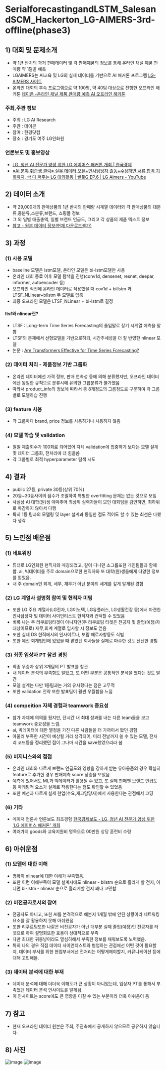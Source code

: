 # SerialforecastingandLSTM_SalesandSCM_Hackerton_LG-AIMERS-3rd-offline(phase3)


## 1) 대회 및 문제소개
- 약 1년 반치의 과거 판매데이터 및 각 판매제품의 정보를 통해 온라인 채널 제품 판매량 약 1달을 예측
- LGAIMERS는 AI교육 및 LG의 실제 데이터를 기반으로 AI 해커톤 프로그램 [LG-AIMERS 사이트](https://lgaimers.ai)
- 온라인 대회의 후속 프로그램으로 약 100명, 약 40팀 대상으로 진행한 오프라인 해커톤 [데이콘 -온라인 채널 제품 판매량 예측 AI 오프라인 해커톤](https://dacon.io/competitions/official/236156/overview/description)

### 주최,주관 정보
- 주최 : LG AI Research
- 주관 : 데이콘
- 참여 : 한경닷컴
- 장소 : 경기도 여주 LG인화원

### 언론보도 및 홍보영상
- [LG, 청년 AI 전문가 양성 위한 LG 에이머스 해커톤 개최 | 한국경제](https://www.hankyung.com/article/2023091749877)
- [※AI 분야 취준생 클릭※ 실무 데이터 오픈+인사담당자 출동+수상하면 서류 합격 기회까지, 싹 다 퍼주는 LG 대외활동 | 썰풀G EP.6 | LG Aimers - YouTube](https://www.youtube.com/watch?v=c_owzL6waHA&t=273s)

## 2) 데이터 소개
- 약 29,000개의 판매상품의 1년 반치의 판매량 시계열 데이터와 각 판매상품의 대분류,중분류,소분류,브랜드, 쇼핑몰 정보
- 그 외 일별 매출총액, 일별 브랜드 언급도, 그리고 각 상품의 제품 텍스트 정보
- [참고 - 원본 데이터 정보(현재 다운로드불가)](https://dacon.io/competitions/official/236156/data)

## 3) 과정
### (1) 사용 모델
- baseline 모델은 lstm모델, 온라인 모델은 bi-lstm모델만 사용
- 온라인 대회 종료 이후 모델 탐색을 진행(conv1d, densenet, resnet, deepar, informer, autoencoder 등)
- 오프라인 직전에 온라인 데이터로 적용했을 때 cov1d + billstm 과  LTSF_NLinear+bilstm 두 모델로 압축
- 최종 오프라인 모델은 LTSF_NLinear + bi-lstm로 결정

#### ltsf와 nlinear란?
- LTSF : Long-term Time Series Forecasting의 줄임말로 장기 시계열 예측을 말함
- LTSF의 문제에서 선형모델을 기반으로하되, 시간추세성을 더 잘 반영한 nlinear 모델
- 논문 : [Are Transformers Effective for Time Series Forecasting?](https://arxiv.org/pdf/2205.13504.pdf)

### (2) 데이터 처리 - 제품정보 기반 그룹화
- 온라인 데이터에선 가격 정보, 판매 연속성 등에 의해 분류했지만, 오프라인 데이터에선 동일한 규칙으로 분류시에 유의한 그릅분류가 불가했음
- 따라서 product_info의 정보에 따라서 총 8개정도의 그룹정도로 구분하여 각 그룹별로 모델하습 진행  

### (3) feature 사용 
- 각 그룹마다 brand, price 정보를 사용하거나 사용하지 않음

### (4) 모델 학습 및 validation
- 일일 제출회수가 100회로 되어있어 자체 validation에 집중하기 보다는 모델 설계 및 데이터 그룹화, 전처리에 더 힘을씀
- 각 그룹별로 최적 hyperparameter 탐색 시도  

## 4) 결과
- public 27등, private 30등(상위 70%)
- 20등~30등사이의 점수가 조밀하여 특별한 overfitting 문제는 없는 것으로 보임
- 사실상 AI 대학(원)생 아마추어 최상위 실력자들이 모인 대회임을 감안하면, 최하위로 마감하지 않아서 다행
- 특히 1등 팀과의 모델링 및 layer 설계과 동일한 점도 적어도 할 수 있는 최선은 다했다 생각


## 5) 느낀점 배운점

### (1) 네트워킹
- 튜터로 LG인화원 현직자와 매칭되었고, 같이 다니던 소그룹또한 개인팀들과 함께 함. ai, 빅데이터를 주로 domain으로한 현직자와 또 대학(원)생들에게 다양한 정보를 얻었음.
- 내 주 domain인 회계, 세무, 재무가 아닌 분야의 세계를 깊게 알게된 경험

### (2) LG 계열사 설명회 참여 및 현직자 미팅 
- 또한 LG 주요 계열사(LG전자, LG이노텍, LG유플러스, LG생활건강 등)에서 파견한 인사담당자 및 데이터 사이언티스트 현직자와 컨택할 수 있었음
- 비록 나는 주 리쿠르팅타겟이 아니지만(주 리쿠르팅 타겟은 전공자 및 졸업(예정)자 대상이므로) 재무,회계 계열로 입사할 시 정보도 얻음
- 또한 실제 DS 현직에서의 인사이트나, 보람 애로사항등도 식별
- 또한 예전 회계법인에 있었을 때 맡았던 회사들을 실제로 마주한 것도 신선한 경험

### (3) 최종 입상자 PT 참관 경험
- 최종 우승자 상위 3개팀의 PT 발표를 참관
- 내 데이터 분석의 부족함도 알았고, 또 어떤 부분은 공통적인 분석을 했다는 것도 발견
- 모델 설계는 다만 1등팀과는 거의 유사했다는 점은 고무적
- 또한 validation 전략 또한 발표팀이 훨씬 우월함을 느낌

### (4) compeition 자체 경험과 teamwork 중요성
- 참가 자체에 의의를 뒀지만, 단시간 내 최대 성과를 내는 다른 team들을 보고 teamwork 중요성을 느낌.
- ai, 빅데이터에 대한 열정을 가진 다른 사람들을 더 가까이서 봤던 경험
- 아울러 부족한 시간이 예상될 거라 생각되어, 미리 전날까지 쓸 수 있는 모델, 전처리 코드등을 정리했던 점이 그나마 시간을 save했었으리라 봄

### (5) 비지니스와의 접점
- 온라인 대회와 다르게 브랜드 언급도와 영향을 강하게 받는 유아용품의 경우 확실히 feature로 추가한 경우 판매예측 score 상승을 보았음
- 예측에 있어서도 ML과 빅데이터가 활용될 수 있고, 또 실제 판매엔 브랜드 언급도 등 마케팅적 요소가 실제로 작용한다는 점도 확인할 수 있었음 
- 또한 예선과 다르게 실제 현업(수요,재고담당자)에서 사용한다는 관점에서 코딩 

### (6) 기타
- 메이저 언론사 언론보도 최초경험 [한국경제보도 - LG, 청년 AI 전문가 양성 위한 'LG 에이머스 해커톤' 개최](https://n.news.naver.com/mnews/article/015/0004892677?sid=101)
- 여러가지 goods와 교육지원비 명목으로 00만원 상당 훈련비 수령


## 6) 아쉬운점

### (1) 모델에 대한 이해
- 명확히 nlinear에 대한 이해가 부족했음.
- 또한 이런 이해부족이 모델 설계시에도 nlinear - bilstm 순으로 흘리게 할 건지, 아니면 bi-lstm - nlinear 순으로 흘리게할 건지 꽤나 고민함

### (2) 비전공자로서의 참여
- 전공자도 아니고, 또한 AI를 본격적으로 해본지 1개월 밖에 안된 상황이라 네트워킹 요소를 잘 활용하지 못해 아쉬웠음
- 또한 리쿠르팅또한 나같은 비전공자가 아닌 대부분 실제 졸업(예정)인 전공자를 타겟으로 하여 설명회또한 효용이 상대적으로 부족 
- 다만 최대한 귀동냥이라도 열심히해서 부족한 정보를 채워보도록 노력했음.
- 특히 나의 경우 직접 데이터 사이언티스트와 협업하는 관점에선 어떤 것이 필요할지, 데이터 부서를 위한 현업부서에선 전처리는 어떻게해야할지, 커뮤니케이션 등에 대해 고민해봄.

### (3) 데이터 분석에 대한 부재
- 데이터 분석에 대해 더더욱 이해도가 큰 상황이 아니었는데, 입상자 PT를 통해서 부족했던 데이터 분석 인사이트를 알게됨.
- 이 인사이트는 score에도 큰 영향을 미칠 수 있는 부분이라 더욱 아쉬움이 듬


## 7) 참고
- 현재 오프라인 데이터 원본은 주최, 주관측에서 공개하지 않으므로 공유하지 않습니다.


## 8) 사진
![image](https://github.com/shnfae/SerialforecastingandLSTM_SalesandSCM_Hackerton_LG-AIMERS-3rd-offline-phase3-/assets/142771746/8894abed-b158-4f41-9599-e8436388c08b)
![image](https://github.com/shnfae/SerialforecastingandLSTM_SalesandSCM_Hackerton_LG-AIMERS-3rd-offline-phase3-/assets/142771746/b8e6ac13-f3a0-4c90-bb6b-d36671908c70)
